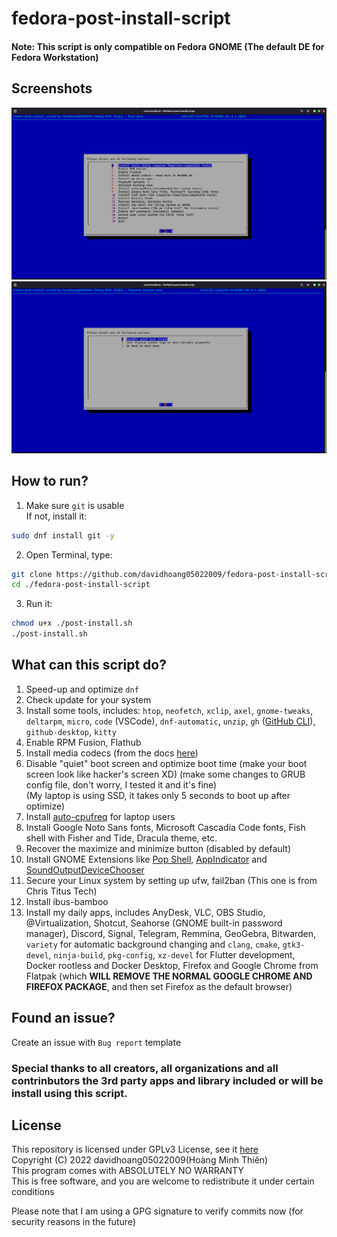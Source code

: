 <!-- ./README.md -->
<!-- SPDX-License-Identifier: GPL-3.0-or-later -->

<!--
fedora-post-install-script
Copyright (C) 2022 davidhoang05022009(Hoàng Minh Thiên)
This program comes with ABSOLUTELY NO WARRANTY
This is free software, and you are welcome to redistribute it
under certain conditions

Licensed under GPLv3 License
-->

# fedora-post-install-script

#### Note: This script is only compatible on Fedora GNOME (The default DE for Fedora Workstation)

## Screenshots

![Screenshot](./fedora-post-install-script-main-screenshot.png)
![Screenshot](./fedora-post-install-script-plymouth-sub-menu-screenshot.png)

## How to run?

1. Make sure `git` is usable<br>
   If not, install it:

```sh
sudo dnf install git -y
```

2. Open Terminal, type:

```sh
git clone https://github.com/davidhoang05022009/fedora-post-install-script
cd ./fedora-post-install-script
```

3. Run it:

```sh
chmod u+x ./post-install.sh
./post-install.sh
```

## What can this script do?

1. Speed-up and optimize `dnf`
2. Check update for your system
3. Install some tools, includes: `htop`, `neofetch`, `xclip`, `axel`, `gnome-tweaks`, `deltarpm`, `micro`, `code` (VSCode), `dnf-automatic`, `unzip`, `gh` ([GitHub CLI](https://cli.github.com/)), `github-desktop`, `kitty`
4. Enable RPM Fusion, Flathub
5. Install media codecs (from the docs [here](https://docs.fedoraproject.org/en-US/quick-docs/assembly_installing-plugins-for-playing-movies-and-music/))
6. Disable "quiet" boot screen and optimize boot time (make your boot screen look like hacker's screen XD) (make some changes to GRUB config file, don't worry, I tested it and it's fine)
   <br>(My laptop is using SSD, it takes only 5 seconds to boot up after optimize)
7. Install [auto-cpufreq](https://github.com/AdnanHodzic/auto-cpufreq) for laptop users
8. Install Google Noto Sans fonts, Microsoft Cascadia Code fonts, Fish shell with Fisher and Tide, Dracula theme, etc.
9. Recover the maximize and minimize button (disabled by default)
10. Install GNOME Extensions like [Pop Shell](https://github.com/pop-os/shell), [AppIndicator](https://github.com/ubuntu/gnome-shell-extension-appindicator) and [SoundOutputDeviceChooser](https://github.com/kgshank/gse-sound-output-device-chooser)
11. Secure your Linux system by setting up ufw, fail2ban (This one is from Chris Titus Tech)
12. Install ibus-bamboo
13. Install my daily apps, includes AnyDesk, VLC, OBS Studio, @Virtualization, Shotcut, Seahorse (GNOME built-in password manager), Discord, Signal, Telegram, Remmina, GeoGebra, Bitwarden, `variety` for automatic background changing and `clang`, `cmake`, `gtk3-devel`, `ninja-build`, `pkg-config`, `xz-devel` for Flutter development, Docker rootless and Docker Desktop, Firefox and Google Chrome from Flatpak (which **WILL REMOVE THE NORMAL GOOGLE CHROME AND FIREFOX PACKAGE**, and then set Firefox as the default browser)

## Found an issue?

Create an issue with `Bug report` template

### Special thanks to all creators, all organizations and all contrinbutors the 3rd party apps and library included or will be install using this script.

## License

This repository is licensed under GPLv3 License, see it [here](./LICENSE)</br>
Copyright (C) 2022 davidhoang05022009(Hoàng Minh Thiên)</br>
This program comes with ABSOLUTELY NO WARRANTY</br>
This is free software, and you are welcome to redistribute it
under certain conditions

Please note that I am using a GPG signature to verify commits now (for security reasons in the future)
